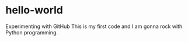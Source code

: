 # hello-world
Experimenting with GitHub
This is my first code and I am gonna rock with Python programming.
